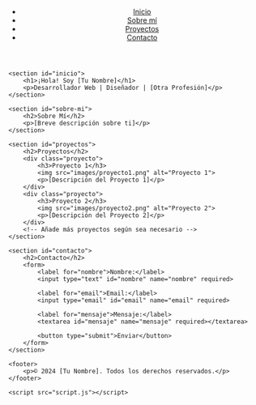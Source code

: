 <!DOCTYPE html>
<html lang="es">
<head>
    <meta charset="UTF-8">
    <meta name="viewport" content="width=device-width, initial-scale=1.0">
    <title>Mi Portafolio</title>
    <link rel="stylesheet" href="styles.css">
</head>
<body>
    <header>
        <nav>
            <ul>
                <li><a href="#inicio">Inicio</a></li>
                <li><a href="#sobre-mi">Sobre mí</a></li>
                <li><a href="#proyectos">Proyectos</a></li>
                <li><a href="#contacto">Contacto</a></li>
            </ul>
        </nav>
    </header>

    <section id="inicio">
        <h1>¡Hola! Soy [Tu Nombre]</h1>
        <p>Desarrollador Web | Diseñador | [Otra Profesión]</p>
    </section>

    <section id="sobre-mi">
        <h2>Sobre Mí</h2>
        <p>[Breve descripción sobre ti]</p>
    </section>

    <section id="proyectos">
        <h2>Proyectos</h2>
        <div class="proyecto">
            <h3>Proyecto 1</h3>
            <img src="images/proyecto1.png" alt="Proyecto 1">
            <p>[Descripción del Proyecto 1]</p>
        </div>
        <div class="proyecto">
            <h3>Proyecto 2</h3>
            <img src="images/proyecto2.png" alt="Proyecto 2">
            <p>[Descripción del Proyecto 2]</p>
        </div>
        <!-- Añade más proyectos según sea necesario -->
    </section>

    <section id="contacto">
        <h2>Contacto</h2>
        <form>
            <label for="nombre">Nombre:</label>
            <input type="text" id="nombre" name="nombre" required>
            
            <label for="email">Email:</label>
            <input type="email" id="email" name="email" required>
            
            <label for="mensaje">Mensaje:</label>
            <textarea id="mensaje" name="mensaje" required></textarea>
            
            <button type="submit">Enviar</button>
        </form>
    </section>

    <footer>
        <p>© 2024 [Tu Nombre]. Todos los derechos reservados.</p>
    </footer>

    <script src="script.js"></script>
</body>
</html>
